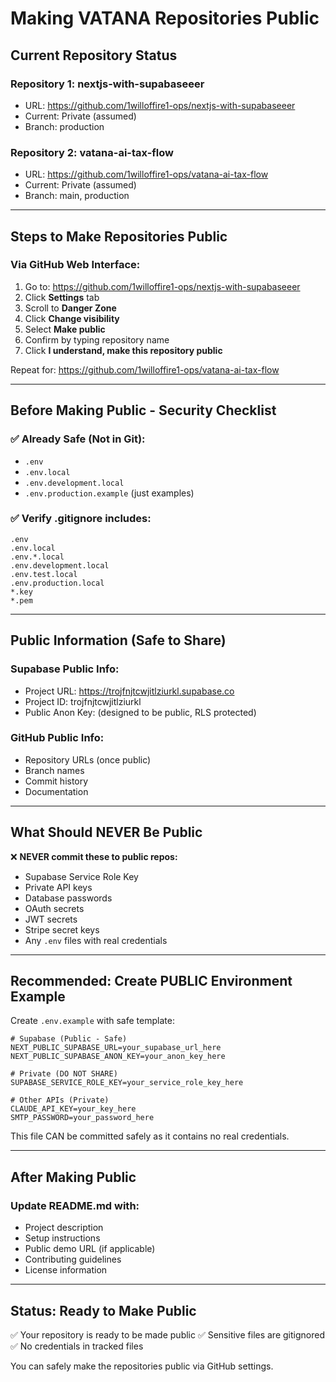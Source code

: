 # Making VATANA Repositories Public

## Current Repository Status

### Repository 1: nextjs-with-supabaseeer
- URL: https://github.com/1willoffire1-ops/nextjs-with-supabaseeer
- Current: Private (assumed)
- Branch: production

### Repository 2: vatana-ai-tax-flow
- URL: https://github.com/1willoffire1-ops/vatana-ai-tax-flow
- Current: Private (assumed)
- Branch: main, production

---

## Steps to Make Repositories Public

### Via GitHub Web Interface:

1. Go to: https://github.com/1willoffire1-ops/nextjs-with-supabaseeer
2. Click **Settings** tab
3. Scroll to **Danger Zone**
4. Click **Change visibility**
5. Select **Make public**
6. Confirm by typing repository name
7. Click **I understand, make this repository public**

Repeat for: https://github.com/1willoffire1-ops/vatana-ai-tax-flow

---

## Before Making Public - Security Checklist

### ✅ Already Safe (Not in Git):
- `.env`
- `.env.local`
- `.env.development.local`
- `.env.production.example` (just examples)

### ✅ Verify .gitignore includes:
```
.env
.env.local
.env.*.local
.env.development.local
.env.test.local
.env.production.local
*.key
*.pem
```

---

## Public Information (Safe to Share)

### Supabase Public Info:
- Project URL: https://trojfnjtcwjitlziurkl.supabase.co
- Project ID: trojfnjtcwjitlziurkl
- Public Anon Key: (designed to be public, RLS protected)

### GitHub Public Info:
- Repository URLs (once public)
- Branch names
- Commit history
- Documentation

---

## What Should NEVER Be Public

❌ **NEVER commit these to public repos:**
- Supabase Service Role Key
- Private API keys
- Database passwords
- OAuth secrets
- JWT secrets
- Stripe secret keys
- Any `.env` files with real credentials

---

## Recommended: Create PUBLIC Environment Example

Create `.env.example` with safe template:

```env
# Supabase (Public - Safe)
NEXT_PUBLIC_SUPABASE_URL=your_supabase_url_here
NEXT_PUBLIC_SUPABASE_ANON_KEY=your_anon_key_here

# Private (DO NOT SHARE)
SUPABASE_SERVICE_ROLE_KEY=your_service_role_key_here

# Other APIs (Private)
CLAUDE_API_KEY=your_key_here
SMTP_PASSWORD=your_password_here
```

This file CAN be committed safely as it contains no real credentials.

---

## After Making Public

### Update README.md with:
- Project description
- Setup instructions
- Public demo URL (if applicable)
- Contributing guidelines
- License information

---

## Status: Ready to Make Public

✅ Your repository is ready to be made public
✅ Sensitive files are gitignored
✅ No credentials in tracked files

You can safely make the repositories public via GitHub settings.